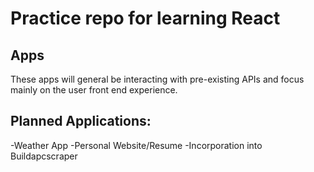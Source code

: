 # Practice repo for learning React

## Apps
These apps will general be interacting with pre-existing APIs and focus mainly on the user front end experience.  

## Planned Applications: 
-Weather App
-Personal Website/Resume
-Incorporation into Buildapcscraper
